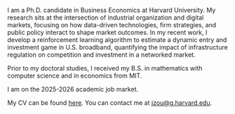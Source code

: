 I am a Ph.D. candidate in Business Economics at Harvard University. My research sits at the intersection of industrial organization and digital markets, focusing on how data-driven technologies, firm strategies, and public policy interact to shape market outcomes. In my recent work, I develop a reinforcement learning algorithm to estimate a dynamic entry and investment game in U.S. broadband, quantifying the impact of infrastructure regulation on competition and investment in a networked market.

Prior to my doctoral studies, I received my B.S. in mathematics with computer science and in economics from MIT.

I am on the 2025-2026 academic job market.

My CV can be found [here](../files/CV_aug25.pdf). You can contact me at jzou@g.harvard.edu.
